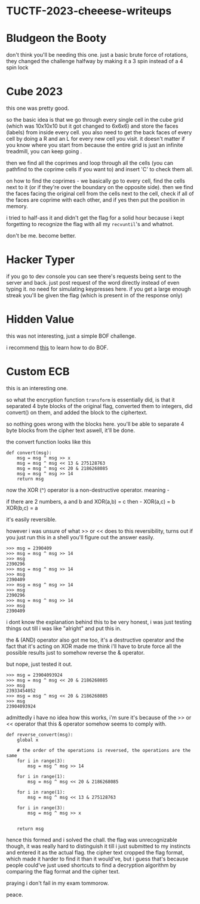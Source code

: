 # TUCTF-2023-cheeese-writeups

# Bludgeon the Booty
don't think you'll be needing this one.
just a basic brute force of rotations, they changed the challenge halfway by making it a 3 spin instead of a 4 spin lock

# Cube 2023

this one was pretty good. 

so the basic idea is that we go through every single cell in the cube grid (which was 10x10x10 but it got changed to 6x6x6) and store the faces (labels) from inside every cell. you also need to get the back faces of every cell by doing a R and an L for every new cell you visit. it doesn't matter if you know where you start from because the entire grid is just an infinite treadmill, you can keep going .

then we find all the coprimes and loop through all the cells (you can pathfind to the coprime cells if you want to) and insert 'C' to check them all.

on how to find the coprimes - 
we basically go to every cell, find the cells next to it (or if they're over the boundary on the opposite side). then we find the faces facing the original cell from the cells next to the cell, check if all of the faces are coprime with each other, and if yes then put the position in memory.

i tried to half-ass it and didn't get the flag for a solid hour because i kept forgetting to recognize the flag with all my `recvuntil`'s and whatnot.

don't be me. become better.

# Hacker Typer

if you go to dev console you can see there's requests being sent to the server and back. just post request of the word directly instead of even typing it. no need for simulating keypresses here. if you get a large enough streak you'll be given the flag (which is present in of the response only)

# Hidden Value

this was not interesting, just a simple BOF challenge.

i recommend [this](https://ir0nstone.gitbook.io/notes/types/stack/shellcode) to learn how to do BOF.

# Custom ECB

this is an interesting one. 

so what the encryption function `transform` is essentially did, is that it separated 4 byte blocks of the original flag, converted them to integers, did convert() on them, and added the block to the ciphertext.

so nothing goes wrong with the blocks here. you'll be able to separate 4 byte blocks from the cipher text aswell, it'll be done.

the convert function looks like this
```
def convert(msg):
    msg = msg ^ msg >> x
    msg = msg ^ msg << 13 & 275128763
    msg = msg ^ msg << 20 & 2186268085
    msg = msg ^ msg >> 14
    return msg
```

now the XOR (^) operator is a non-destructive operator. meaning - 

if there are 2 numbers, a and b and XOR(a,b) = c then -
XOR(a,c) = b
XOR(b,c) = a

it's easily reversible.

however i was unsure of what >> or << does to this reversibility, turns out if you just run this in a shell you'll figure out the answer easily.

```
>>> msg = 2390409
>>> msg = msg ^ msg >> 14
>>> msg
2390296
>>> msg = msg ^ msg >> 14
>>> msg
2390409
>>> msg = msg ^ msg >> 14
>>> msg
2390296
>>> msg = msg ^ msg >> 14
>>> msg
2390409
```

i dont know the explanation behind this to be very honest, i was just testing things out till i was like "alright" and put this in.

the & (AND) operator also got me too, it's a destructive operator and the fact that it's acting on XOR made me think i'll have to brute force all the possible results just to somehow reverse the & operator.

but nope, just tested it out.

```
>>> msg = 23904093924
>>> msg = msg ^ msg << 20 & 2186268085
>>> msg
23933454052
>>> msg = msg ^ msg << 20 & 2186268085
>>> msg
23904093924
```

admittedly i have no idea how this works, i'm sure it's because of the >> or << operator that this & operator somehow seems to comply with.

```
def reverse_convert(msg):
    global x

    # the order of the operations is reversed, the operations are the same
    for i in range(3):
        msg = msg ^ msg >> 14

    for i in range(1):
        msg = msg ^ msg << 20 & 2186268085
    
    for i in range(1):
        msg = msg ^ msg << 13 & 275128763
    
    for i in range(3):
        msg = msg ^ msg >> x


    return msg
```

hence this formed and i solved the chall. the flag was unrecognizable though, it was really hard to distinguish it till i just submitted to my instincts and entered it as the actual flag. the cipher text cropped the flag format, which made it harder to find it than it would've, but i guess that's because people could've just used shortcuts to find a decryption algorithm by comparing the flag format and the cipher text.




praying i don't fail in my exam tommorow.

peace.


